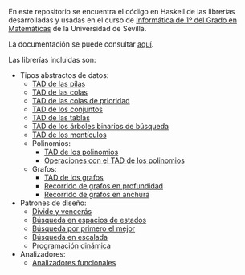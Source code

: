 En este repositorio se encuentra el código en Haskell de las librerías desarrolladas y
usadas en el curso de 
[Informática de 1º del Grado en Matemáticas](https://www.cs.us.es/~jalonso/cursos/i1m-18) 
de la Universidad de Sevilla.

La documentación se puede consultar [aquí](http://jaalonso.github.io/I1M/).

Las librerías incluidas son:

+ Tipos abstractos de datos:
    + [TAD de las pilas](https://jaalonso.github.io/I1M/I1M-Pila.html)   
    + [TAD de las colas](https://jaalonso.github.io/I1M/I1M-Cola.html) 
    + [TAD de las colas de prioridad](https://jaalonso.github.io/I1M/I1M-ColaDePrioridad.html) 
    + [TAD de los conjuntos](https://jaalonso.github.io/I1M/I1M-Conjunto.html) 
    + [TAD de las tablas](https://jaalonso.github.io/I1M/I1M-Tabla.html) 
    + [TAD de los árboles binarios de búsqueda](https://jaalonso.github.io/I1M/I1M-ArbolBin.html) 
    + [TAD de los montículos](https://jaalonso.github.io/I1M/I1M-Monticulo.html)
    + Polinomios:
        + [TAD de los polinomios](https://jaalonso.github.io/I1M/I1M-Pol.html) 
        + [Operaciones con el TAD de los polinomios](https://jaalonso.github.io/I1M/I1M-PolOperaciones.html) 
    + Grafos:
        + [TAD de los grafos](https://jaalonso.github.io/I1M/I1M-Grafo.html) 
        + [Recorrido de grafos en profundidad](https://jaalonso.github.io/I1M/I1M-RecorridoEnProfundidad.html) 
        + [Recorrido de grafos en anchura](https://jaalonso.github.io/I1M/I1M-RecorridoEnAnchura.html)
+ Patrones de diseño:
    + [Divide y vencerás](https://jaalonso.github.io/I1M/I1M-DivideVenceras.html) 
    + [Búsqueda en espacios de estados](https://jaalonso.github.io/I1M/I1M-BusquedaEnEspaciosDeEstados.html) 
    + [Búsqueda por primero el mejor](https://jaalonso.github.io/I1M/I1M-BusquedaPrimeroElMejor.html) 
    + [Búsqueda en escalada](https://jaalonso.github.io/I1M/I1M-BusquedaEnEscalada.html) 
    + [Programación dinámica](https://jaalonso.github.io/I1M/I1M-Dinamica.html) 
+ Analizadores:
    + [Analizadores funcionales](https://jaalonso.github.io/I1M/I1M-Analizador.html) 


